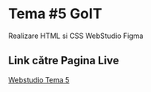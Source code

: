 # Tema #5 GoIT

Realizare HTML si CSS WebStudio Figma

## Link către Pagina Live
[Webstudio Tema 5](https://miro-wq.github.io/goit-markup-hw-05/)
